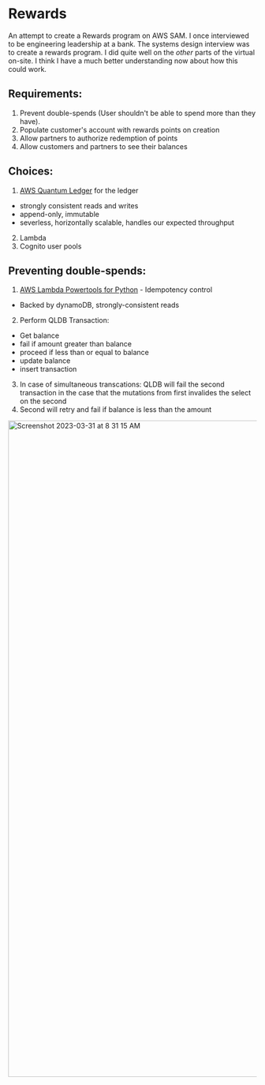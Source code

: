 # Rewards

An attempt to create a Rewards program on AWS SAM.
I once interviewed to be engineering leadership at a bank. The systems design interview was to create a rewards program. I did quite well on the _other_ parts of the virtual on-site. I think I have a much better understanding now about how this could work.

## Requirements:
1. Prevent double-spends (User shouldn't be able to spend more than they have).
2. Populate customer's account with rewards points on creation
3. Allow partners to authorize redemption of points
4. Allow customers and partners to see their balances

## Choices:
1. [AWS Quantum Ledger](https://aws.amazon.com/qldb/) for the ledger
  - strongly consistent reads and writes
  - append-only, immutable
  - severless, horizontally scalable, handles our expected throughput
2. Lambda
3. Cognito user pools

## Preventing double-spends:
1. [AWS Lambda Powertools for Python](https://awslabs.github.io/aws-lambda-powertools-python/2.9.1/utilities/idempotency/) - Idempotency control
- Backed by dynamoDB, strongly-consistent reads
2. Perform QLDB Transaction:
 - Get balance
 - fail if amount greater than balance
 - proceed if less than or equal to balance
 - update balance
 - insert transaction
 
3. In case of simultaneous transcations: QLDB will fail the second transaction in the case that the mutations from first invalides the select on the second
4. Second will retry and fail if balance is less than the amount

<img width="1331" alt="Screenshot 2023-03-31 at 8 31 15 AM" src="https://user-images.githubusercontent.com/160455/229120754-adb82e0b-3e9e-4d89-8442-08d9a3bd6233.png">


